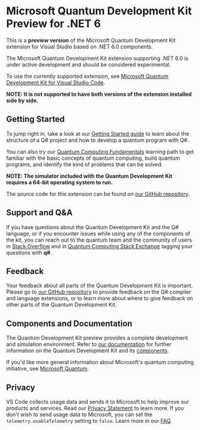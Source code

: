 # Microsoft Quantum Development Kit Preview for .NET 6

This is a **preview version** of the Microsoft Quantum Development Kit extension for Visual Studio based on .NET 6.0 components.

The Microsoft Quantum Development Kit extension supporting .NET 6.0 is under active development and should be considered experimental.

To use the currently supported extension, see [Microsoft Quantum Development Kit for Visual Studio Code](https://marketplace.visualstudio.com/items?itemName=quantum.quantum-devkit-vscode).

**NOTE: It is not supported to have both versions of the extension installed side by side.**

## Getting Started

To jump right in, take a look at our [Getting Started guide](https://docs.microsoft.com/azure/quantum/install-get-started-qdk) to learn about the structure of a Q# project and how to develop a quantum program with Q#.

You can also try our [Quantum Computing Fundamentals](https://aka.ms/learnqc) learning path to get familiar with the basic concepts of quantum computing, build quantum programs, and identify the kind of problems that can be solved.

**NOTE: The simulator included with the Quantum Development Kit requires a 64-bit operating system to run.**

The source code for this extension can be found on [our GitHub repository](https://github.com/microsoft/qsharp-compiler).

## Support and Q&A

If you have questions about the Quantum Development Kit and the Q# language, or if you encounter issues while using any of the components of the kit, you can reach out to the quantum team and the community of users in [Stack Overflow](https://stackoverflow.com/questions/tagged/q%23) and in [Quantum Computing Stack Exchange](https://quantumcomputing.stackexchange.com/questions/tagged/q%23) tagging your questions with **q#**.

## Feedback

Your feedback about all parts of the Quantum Development Kit is important. Please go to [our GitHub repository](https://github.com/microsoft/qsharp-compiler) to provide feedback on the Q# compiler and language extensions, or to learn more about where to give feedback on other parts of the Quantum Development Kit.

## Components and Documentation

The Quantum Development Kit preview provides a complete development and simulation environment.
Refer to [our documentation](https://docs.microsoft.com/azure/quantum) for further information on the Quantum Development Kit and its [components](https://docs.microsoft.com/azure/quantum/overview-what-is-qsharp-and-qdk).

If you'd like more general information about Microsoft's quantum computing initiative, see [Microsoft Quantum](https://www.microsoft.com/quantum/).

## Privacy

VS Code collects usage data and sends it to Microsoft to help improve our products and services. Read our [Privacy Statement](https://go.microsoft.com/fwlink/?LinkID=528096&clcid=0x409) to learn more. If you don't wish to send usage data to Microsoft, you can set the `telemetry.enableTelemetry` setting to `false`. Learn more in our [FAQ](https://code.visualstudio.com/docs/supporting/faq#_how-to-disable-telemetry-reporting).
